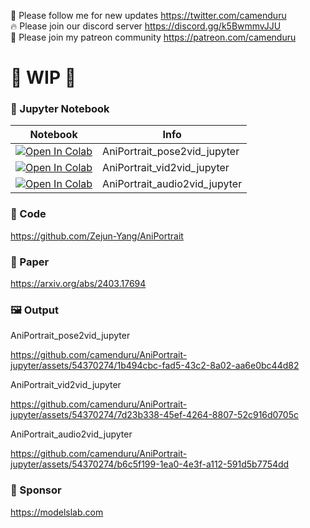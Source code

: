 🐣 Please follow me for new updates https://twitter.com/camenduru <br />
🔥 Please join our discord server https://discord.gg/k5BwmmvJJU <br />
🥳 Please join my patreon community https://patreon.com/camenduru <br />

# 🚦 WIP 🚦

### 🍊 Jupyter Notebook

| Notebook | Info
| --- | --- |
[![Open In Colab](https://colab.research.google.com/assets/colab-badge.svg)](https://colab.research.google.com/github/camenduru/AniPortrait-jupyter/blob/main/AniPortrait_pose2vid_jupyter.ipynb) | AniPortrait_pose2vid_jupyter
[![Open In Colab](https://colab.research.google.com/assets/colab-badge.svg)](https://colab.research.google.com/github/camenduru/AniPortrait-jupyter/blob/main/AniPortrait_vid2vid_jupyter.ipynb) | AniPortrait_vid2vid_jupyter
[![Open In Colab](https://colab.research.google.com/assets/colab-badge.svg)](https://colab.research.google.com/github/camenduru/AniPortrait-jupyter/blob/main/AniPortrait_audio2vid_jupyter.ipynb) | AniPortrait_audio2vid_jupyter


### 🧬 Code
https://github.com/Zejun-Yang/AniPortrait

### 📄 Paper
https://arxiv.org/abs/2403.17694

### 🖼 Output
AniPortrait_pose2vid_jupyter

https://github.com/camenduru/AniPortrait-jupyter/assets/54370274/1b494cbc-fad5-43c2-8a02-aa6e0bc44d82

AniPortrait_vid2vid_jupyter

https://github.com/camenduru/AniPortrait-jupyter/assets/54370274/7d23b338-45ef-4264-8807-52c916d0705c

AniPortrait_audio2vid_jupyter

https://github.com/camenduru/AniPortrait-jupyter/assets/54370274/b6c5f199-1ea0-4e3f-a112-591d5b7754dd

### 🏢 Sponsor
https://modelslab.com
